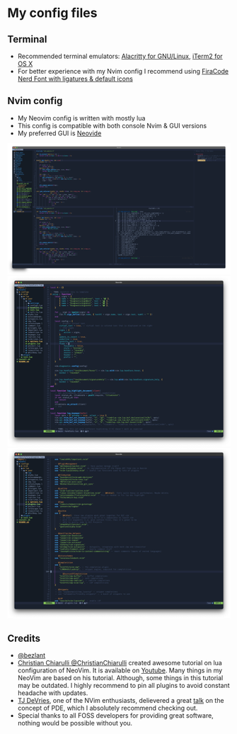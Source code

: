 # My config files

## Terminal

- Recommended terminal emulators: [Alacritty for GNU/Linux](https://github.com/alacritty/alacritty), [iTerm2 for OS X](https://github.com/gnachman/iTerm2)
- For better experience with my Nvim config I recommend using [FiraCode Nerd Font with ligatures & default icons](https://github.com/ryanoasis/nerd-fonts)

## Nvim config

- My Neovim config is written with mostly lua
- This config is compatible with both console Nvim & GUI versions
- My preferred GUI is [Neovide](https://github.com/neovide/neovide)

![C workflow](./assets/nvim_c.png)
![Lua workflow](./assets/nvim_lua_2.png)
![Lua plugins](./assets/nvim_lua_plugins.png)

## Credits

- [@bezlant](https://github.com/bezlant)
- [Christian Chiarulli @ChristianChiarulli](https://github.com/ChristianChiarulli) created awesome
  tutorial on lua configuration of NeoVim. It is available on [Youtube](https://www.youtube.com/watch?v=ctH-a-1eUME&t=9s&ab_channel=chris%40machine). Many things in my NeoVim
  are based on his tutorial. Although, some things in this tutorial may be outdated. I highly recommend to pin all plugins to avoid constant headache with updates.
- [TJ DeVries](https://github.com/tjdevries), one of the NVim enthusiasts, delievered a great [talk](https://www.youtube.com/watch?v=IK_-C0GXfjo) on the concept of PDE, which I absolutely recommend checking out.
- Special thanks to all FOSS developers for providing great software, nothing would be possible without you.
